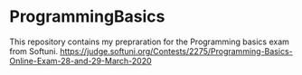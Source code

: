 # ProgrammingBasics

This repository contains my prepraration for the Programming basics exam from Softuni. 
https://judge.softuni.org/Contests/2275/Programming-Basics-Online-Exam-28-and-29-March-2020
